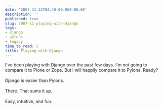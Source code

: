 ```yaml
---
date: '2007-11-23T04:49:00.000-08:00'
description: ''
published: true
slug: 2007-11-playing-with-django
tags:
- django
- pylons
- legacy
time_to_read: 5
title: Playing with Django
---
```


I've been playing with Django over the past few days.  I'm not going to compare it to Plone or Zope.  But I will happily compare it to Pylons.  Ready?<br /><br />Django is easier than Pylons.<br /><br />There.  That sums it up.<br /><br />Easy, intuitive, and fun.